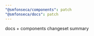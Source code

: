 ```yaml
---
"@smfonseca/components": patch
"@smfonseca/docs": patch
---
```


docs + components changeset summary

